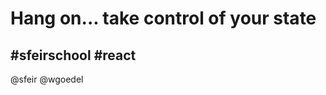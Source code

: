 <!-- .slide: class="first-slide sfeir-bg-red" sfeir-techno="React-Redux" -->

# Hang on... take control of your state

## #sfeirschool #react

@sfeir @wgoedel
